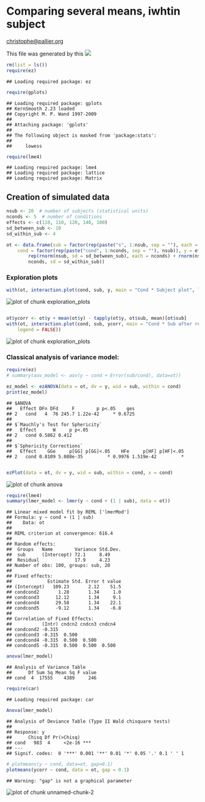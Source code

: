 Comparing several means, iwhtin subject
===========================================

christophe@pallier.org

This file was generated by this ![](comparing-the-means-several-conditions.Rmd) 


```r
rm(list = ls())
require(ez)
```

```
## Loading required package: ez
```

```r
require(gplots)
```

```
## Loading required package: gplots
## KernSmooth 2.23 loaded
## Copyright M. P. Wand 1997-2009
## 
## Attaching package: 'gplots'
## 
## The following object is masked from 'package:stats':
## 
##     lowess
```

```r
require(lme4)
```

```
## Loading required package: lme4
## Loading required package: lattice
## Loading required package: Matrix
```


## Creation of simulated data


```r
nsub <- 20  # number of subjects (statistical units)
nconds <- 5  # number of conditions 
effects <- c(110, 110, 120, 140, 100)
sd_between_sub <- 10
sd_within_sub <- 4

ot <- data.frame(sub = factor(rep(paste("s", 1:nsub, sep = ""), each = nconds)), 
    cond = factor(rep(paste("cond", 1:nconds, sep = ""), nsub)), y = effects + 
        rep(rnorm(nsub, sd = sd_between_sub), each = nconds) + rnorm(nsub * 
        nconds, sd = sd_within_sub))
```


### Exploration plots



```r
with(ot, interaction.plot(cond, sub, y, main = "Cond * Subject plot", legend = FALSE))
```

![plot of chunk exploration_plots](figure/exploration_plots1.png) 

```r

ot$ycorr <- ot$y + mean(ot$y) - tapply(ot$y, ot$sub, mean)[ot$sub]
with(ot, interaction.plot(cond, sub, ycorr, main = "Cond * Sub after removing Sub main effect", 
    legend = FALSE))
```

![plot of chunk exploration_plots](figure/exploration_plots2.png) 


### Classical analysis of variance model:


```r
require(ez)
# summary(aov_model <- aov(y ~ cond + Error(sub/cond), data=ot))

ez_model <- ezANOVA(data = ot, dv = y, wid = sub, within = cond)
print(ez_model)
```

```
## $ANOVA
##   Effect DFn DFd     F        p p<.05    ges
## 2   cond   4  76 245.7 1.22e-42     * 0.6725
## 
## $`Mauchly's Test for Sphericity`
##   Effect      W     p p<.05
## 2   cond 0.5862 0.412      
## 
## $`Sphericity Corrections`
##   Effect    GGe     p[GG] p[GG]<.05    HFe     p[HF] p[HF]<.05
## 2   cond 0.8109 5.088e-35         * 0.9976 1.519e-42         *
```

```r

ezPlot(data = ot, dv = y, wid = sub, within = cond, x = cond)
```

![plot of chunk anova](figure/anova.png) 



```r
require(lme4)
summary(lmer_model <- lmer(y ~ cond + (1 | sub), data = ot))
```

```
## Linear mixed model fit by REML ['lmerMod']
## Formula: y ~ cond + (1 | sub) 
##    Data: ot 
## 
## REML criterion at convergence: 616.4 
## 
## Random effects:
##  Groups   Name        Variance Std.Dev.
##  sub      (Intercept) 72.1     8.49    
##  Residual             17.9     4.23    
## Number of obs: 100, groups: sub, 20
## 
## Fixed effects:
##             Estimate Std. Error t value
## (Intercept)   109.23       2.12    51.5
## condcond2       1.28       1.34     1.0
## condcond3      12.12       1.34     9.1
## condcond4      29.58       1.34    22.1
## condcond5      -9.12       1.34    -6.8
## 
## Correlation of Fixed Effects:
##           (Intr) cndcn2 cndcn3 cndcn4
## condcond2 -0.315                     
## condcond3 -0.315  0.500              
## condcond4 -0.315  0.500  0.500       
## condcond5 -0.315  0.500  0.500  0.500
```

```r
anova(lmer_model)
```

```
## Analysis of Variance Table
##      Df Sum Sq Mean Sq F value
## cond  4  17555    4389     246
```

```r
require(car)
```

```
## Loading required package: car
```

```r
Anova(lmer_model)
```

```
## Analysis of Deviance Table (Type II Wald chisquare tests)
## 
## Response: y
##      Chisq Df Pr(>Chisq)    
## cond   983  4     <2e-16 ***
## ---
## Signif. codes:  0 '***' 0.001 '**' 0.01 '*' 0.05 '.' 0.1 ' ' 1
```



```r
# plotmeans(y ~ cond, data=ot, gap=0.1)
plotmeans(ycorr ~ cond, data = ot, gap = 0.1)
```

```
## Warning: "gap" is not a graphical parameter
```

![plot of chunk unnamed-chunk-2](figure/unnamed-chunk-2.png) 



